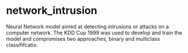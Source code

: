 # network_intrusion
Neural Network model aimed at detecting intrusions or attacks on a computer network. The KDD Cup 1999 was used to develop and train the model and compromises two approaches, binary and multiclass classififcatio.
